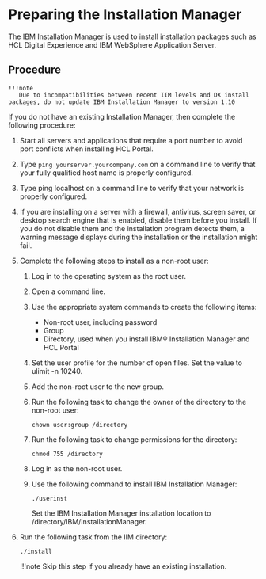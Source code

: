 # Preparing the Installation Manager

The IBM Installation Manager is used to install installation packages such as HCL Digital Experience and IBM WebSphere Application Server.

## Procedure

    !!!note
       Due to incompatibilities between recent IIM levels and DX install packages, do not update IBM Installation Manager to version 1.10
	   
If you do not have an existing Installation Manager, then complete the following procedure:

1.  Start all servers and applications that require a port number to avoid port conflicts when installing HCL Portal.

2.  Type `ping yourserver.yourcompany.com` on a command line to verify that your fully qualified host name is properly configured.

3.  Type ping localhost on a command line to verify that your network is properly configured.

4.  If you are installing on a server with a firewall, antivirus, screen saver, or desktop search engine that is enabled, disable them before you install. If you do not disable them and the installation program detects them, a warning message displays during the installation or the installation might fail.

5.  Complete the following steps to install as a non-root user:

    1.  Log in to the operating system as the root user.

    2.  Open a command line.

    3.  Use the appropriate system commands to create the following items:

        -   Non-root user, including password
        -   Group
        -   Directory, used when you install IBM® Installation Manager and HCL Portal

    4.  Set the user profile for the number of open files. Set the value to ulimit -n 10240.

    5.  Add the non-root user to the new group.

    6.  Run the following task to change the owner of the directory to the non-root user:

        ```
        chown user:group /directory
        ```

    7.  Run the following task to change permissions for the directory:

        ```
        chmod 755 /directory
        ```

    8.  Log in as the non-root user.

    9.  Use the following command to install IBM Installation Manager:

        ```
        ./userinst 
        ```

        Set the IBM Installation Manager installation location to /directory/IBM/InstallationManager.

6.  Run the following task from the IIM directory:

    `./install`

    !!!note
        Skip this step if you already have an existing installation.



